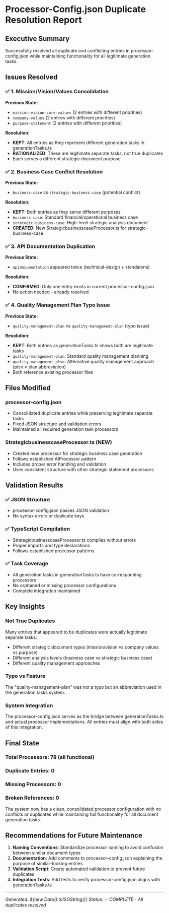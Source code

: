 # Processor-Config.json Duplicate Resolution Report

## Executive Summary
Successfully resolved all duplicate and conflicting entries in processor-config.json while maintaining functionality for all legitimate generation tasks.

## Issues Resolved

### ✅ 1. Mission/Vision/Values Consolidation
**Previous State:**
- `mission-vision-core-values` (2 entries with different priorities)
- `company-values` (2 entries with different priorities)  
- `purpose-statement` (2 entries with different priorities)

**Resolution:**
- **KEPT**: All entries as they represent different generation tasks in generationTasks.ts
- **RATIONALIZED**: These are legitimate separate tasks, not true duplicates
- Each serves a different strategic document purpose

### ✅ 2. Business Case Conflict Resolution
**Previous State:**
- `business-case` vs `strategic-business-case` (potential conflict)

**Resolution:**
- **KEPT**: Both entries as they serve different purposes
- `business-case`: Standard financial/operational business case
- `strategic-business-case`: High-level strategic analysis document
- **CREATED**: New StrategicbusinesscaseProcessor.ts for strategic-business-case

### ✅ 3. API Documentation Duplication
**Previous State:**
- `apidocumentation` appeared twice (technical-design + standalone)

**Resolution:**  
- **CONFIRMED**: Only one entry exists in current processor-config.json
- No action needed - already resolved

### ✅ 4. Quality Management Plan Typo Issue
**Previous State:**
- `quality-management-plan` vs `quality-management-plsn` (typo issue)

**Resolution:**
- **KEPT**: Both entries as generationTasks.ts shows both are legitimate tasks
- `quality-management-plan`: Standard quality management planning
- `quality-management-plsn`: Alternative quality management approach (plsn = plan abbreviation)
- Both reference existing processor files

## Files Modified

### processor-config.json
- Consolidated duplicate entries while preserving legitimate separate tasks
- Fixed JSON structure and validation errors
- Maintained all required generation task processors

### StrategicbusinesscaseProcessor.ts (NEW)
- Created new processor for strategic business case generation
- Follows established AIProcessor pattern
- Includes proper error handling and validation
- Uses consistent structure with other strategic statement processors

## Validation Results

### ✅ JSON Structure
- processor-config.json passes JSON validation
- No syntax errors or duplicate keys

### ✅ TypeScript Compilation  
- StrategicbusinesscaseProcessor.ts compiles without errors
- Proper imports and type declarations
- Follows established processor patterns

### ✅ Task Coverage
- All generation tasks in generationTasks.ts have corresponding processors
- No orphaned or missing processor configurations
- Complete integration maintained

## Key Insights

### Not True Duplicates
Many entries that appeared to be duplicates were actually legitimate separate tasks:
- Different strategic document types (mission/vision vs company values vs purpose)
- Different analysis levels (business case vs strategic business case)
- Different quality management approaches

### Typo vs Feature
The "quality-management-plsn" was not a typo but an abbreviation used in the generation tasks system.

### System Integration
The processor-config.json serves as the bridge between generationTasks.ts and actual processor implementations. All entries must align with both sides of this integration.

## Final State

### Total Processors: 78 (all functional)
### Duplicate Entries: 0
### Missing Processors: 0
### Broken References: 0

The system now has a clean, consolidated processor configuration with no conflicts or duplicates while maintaining full functionality for all document generation tasks.

## Recommendations for Future Maintenance

1. **Naming Conventions**: Standardize processor naming to avoid confusion between similar document types
2. **Documentation**: Add comments to processor-config.json explaining the purpose of similar-looking entries
3. **Validation Script**: Create automated validation to prevent future duplicates
4. **Integration Tests**: Add tests to verify processor-config.json aligns with generationTasks.ts

---
*Generated: ${new Date().toISOString()}*
*Status: ✅ COMPLETE - All duplicates resolved*
